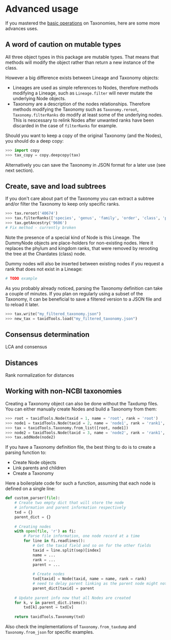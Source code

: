 # Advanced usage

If you mastered the [basic operations](quickstart.md) on Taxonomies, here are some
more advances uses.

## A word of caution on mutable types

All three object types in this package are mutable types.
That means that methods will modify the object rather than
return a new instance of the class.

However a big difference exists between Lineage and Taxonomy objects:
* Lineages are used as simple references to Nodes, therefore methods 
modifying a Lineage, such as `Lineage.filter` will never mutate the underlying 
Node objects.
* Taxonomy are a description of the nodes relationships. Therefore methods 
modifying the Taxonomy such as `Taxonomy.reroot`, `Taxonomy.filterRanks` do 
modify at least some of the underlying nodes. This is nescessary to relink 
Nodes after unwanted ranks have been discarded in the case of `filterRanks`
for example.

Should you want to keep a copy of the original Taxonomy (and the Nodes), you should 
do a deep copy:

```python
>>> import copy
>>> tax_copy = copy.deepcopy(tax)
```

Alternatively you can save the Taxonomy in JSON format for a later use (see next section).

## Create, save and load subtrees

If you don't care about part of the Taxonomy 
you can extract a subtree and/or filter the Taxonomy to keep only specific 
ranks.

```python
>>> tax.reroot('40674')
>>> tax.filterRanks(['species', 'genus', 'family', 'order', 'class', 'phylum', 'kingdom'])
>>> tax.getAncestry('9606')
# Fix method - currently broken
```

Note the presence of a special kind of Node is this Lineage.
The DummyNode objects are place-holders for non-existing nodes. 
Here it replaces the phylum and kingdom ranks, that were removed 
by rerooting the tree at the Chardates (class) node.

Dummy nodes will also be inserted between existing nodes if you request a
rank that does not exist in a Lineage:

```python
# TODO example
```

As you probably already noticed, parsing the Taxonomy definition can 
take a couple of minutes. If you plan on regularly using a subset of the Taxonomy, 
it can be beneficial to save a filtered version to a JSON file and to reload it later.

```python
>>> tax.write("my_filtered_taxonomy.json")
>>> new_tax = taxidTools.load("my_filtered_taxonomy.json")
```

## Consensus determination 

LCA and consensus

## Distances

Rank normalization for distances

## Working with non-NCBI taxonomies

Creating a Taxonomy object can also be done without the Taxdump files.
You can either manually create Nodes and build a Taxonomy from them:

```python
>>> root = taxidTools.Node(taxid = 1, name = 'root', rank = 'root')
>>> node1 = taxidTools.Node(taxid = 2, name = 'node1', rank = 'rank1', parent = root)
>>> tax = taxidTools.Taxonomy.from_list([root, node1])
>>> node2 = taxidTools.Node(taxid = 3, name = 'node2', rank = 'rank1', parent = root)
>>> tax.addNode(node2)
```

If you have a Taxonomy definition file, the best thing to do is
to create a parsing function to:
* Create Node objects
* Link parents and children
* Create a Taxonomy


Here a boilerplate code for such a function, assuming that each node 
is defined on a single line:

```python
def custom_parser(file):
    # Create two empty dict that will store the node
    # information and parent information respectively
    txd = {} 
    parent_dict = {}
    
    # Creating nodes
    with open(file, 'r') as fi:
        # Parse file information, one node record at a time
        for line in fi.readlines():
            # Get the taxid field and so on for the other fields
            taxid = line.split(sep)[index]
            name = ...
            rank = ...
            parent = ...
            
            # Create nodes
            txd[taxid] = Node(taxid, name = name, rank = rank)
            # need to delay parent linking as the parent node might not exist yet
            parent_dict[taxid] = parent
        
    # Update parent info now that all Nodes are created
    for k, v in parent_dict.items():
        txd[k].parent = txd[v]
    
    return taxidTools.Taxonomy(txd)
```

Also check the implementations of `Taxonomy.from_taxdump` and `Taxonomy.from_json` for 
specific examples.
